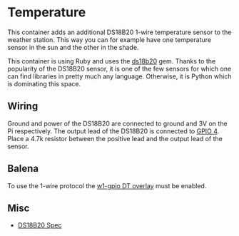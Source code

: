 # Temperature

This container adds an additional DS18B20 1-wire temperature sensor to the weather station.
This way you can for example have one temperature sensor in the sun and the other in the shade.

This container is using Ruby and uses the [ds18b20](https://github.com/owaiswiz/ds18b20) gem.
Thanks to the popularity of the DS18B20 sensor, it is one of the few sensors for which one can find libraries in pretty much any language.
Otherwise, it is Python which is dominating this space.

## Wiring

Ground and power of the DS18B20 are connected to ground and 3V on the Pi respectively.
The output lead of the DS18B20 is connected to [GPIO 4](https://pinout.xyz/pinout/pin7_gpio4).
Place a 4.7k resistor between the positive lead and the output lead of the sensor.

## Balena

To use the 1-wire protocol the [w1-gpio DT overlay](https://www.balena.io/docs/learn/develop/hardware/i2c-and-spi/#1-wire-and-digital-temperature-sensors) must be enabled.

## Misc

* [DS18B20 Spec](https://datasheets.maximintegrated.com/en/ds/DS18B20.pdf)
